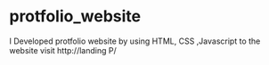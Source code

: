 # protfolio_website
I Developed protfolio website by using HTML, CSS ,Javascript to the website visit http://landing P/
